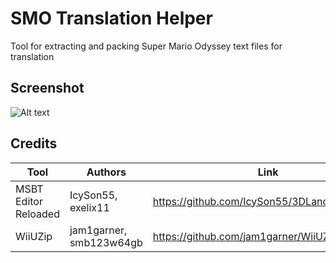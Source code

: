 # SMO Translation Helper
Tool for extracting and packing Super Mario Odyssey text files for translation

## Screenshot
![Alt text](/../master/SMO_Translation_Helper_Screenshot.png?raw=true)

## Credits
|Tool|Authors|Link|
|--|--|--|
|MSBT Editor Reloaded|IcySon55, exelix11|https://github.com/IcySon55/3DLandMSBTeditor|
|WiiUZip|jam1garner, smb123w64gb|https://github.com/jam1garner/WiiUZip|
